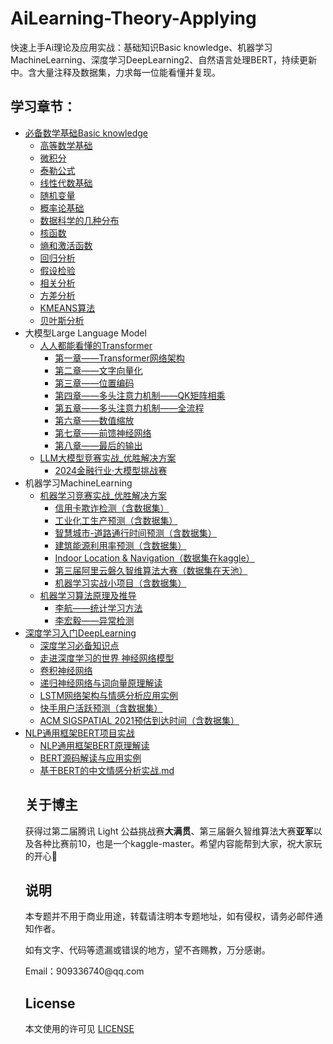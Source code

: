 # AiLearning-Theory-Applying

快速上手Ai理论及应用实战：基础知识Basic knowledge、机器学习MachineLearning、深度学习DeepLearning2、自然语言处理BERT，持续更新中。含大量注释及数据集，力求每一位能看懂并复现。



## 学习章节：

<ul>
    <li><a href='https://github.com/ben1234560/AiLearning-Theory-Applying/blob/master/%E5%BF%85%E5%A4%87%E6%95%B0%E5%AD%A6%E5%9F%BA%E7%A1%80.md'>必备数学基础Basic knowledge</a>
        <ul>
            <li><a href='https://github.com/ben1234560/AiLearning-Theory-Applying/blob/master/%E5%BF%85%E5%A4%87%E6%95%B0%E5%AD%A6%E5%9F%BA%E7%A1%80.md#%E9%AB%98%E7%AD%89%E6%95%B0%E5%AD%A6%E5%9F%BA%E7%A1%80'>高等数学基础</a>
            </li>
            <li><a href='https://github.com/ben1234560/AiLearning-Theory-Applying/blob/master/%E5%BF%85%E5%A4%87%E6%95%B0%E5%AD%A6%E5%9F%BA%E7%A1%80.md#%E5%BE%AE%E7%A7%AF%E5%88%86'>微积分</a>
        <li><a href='https://github.com/ben1234560/AiLearning-Theory-Applying/blob/master/%E5%BF%85%E5%A4%87%E6%95%B0%E5%AD%A6%E5%9F%BA%E7%A1%80.md#%E6%B3%B0%E5%8B%92%E5%85%AC%E5%BC%8F'>泰勒公式</a>
    <li><a href='https://github.com/ben1234560/AiLearning-Theory-Applying/blob/master/%E5%BF%85%E5%A4%87%E6%95%B0%E5%AD%A6%E5%9F%BA%E7%A1%80.md#%E7%BA%BF%E6%80%A7%E4%BB%A3%E6%95%B0%E5%9F%BA%E7%A1%80'>线性代数基础</a>
        <li><a href='https://github.com/ben1234560/AiLearning-Theory-Applying/blob/master/%E5%BF%85%E5%A4%87%E6%95%B0%E5%AD%A6%E5%9F%BA%E7%A1%80.md#%E9%9A%8F%E6%9C%BA%E5%8F%98%E9%87%8F'>随机变量</a>
        <li><a href='https://github.com/ben1234560/AiLearning-Theory-Applying/blob/master/%E5%BF%85%E5%A4%87%E6%95%B0%E5%AD%A6%E5%9F%BA%E7%A1%80.md#%E6%A6%82%E7%8E%87%E8%AE%BA%E5%9F%BA%E7%A1%80'>概率论基础</a>
            <li><a href='https://github.com/ben1234560/AiLearning-Theory-Applying/blob/master/%E5%BF%85%E5%A4%87%E6%95%B0%E5%AD%A6%E5%9F%BA%E7%A1%80.md#%E6%95%B0%E6%8D%AE%E7%A7%91%E5%AD%A6%E7%9A%84%E5%87%A0%E7%A7%8D%E5%88%86%E5%B8%83'>数据科学的几种分布</a>
            <li><a href='https://github.com/ben1234560/AiLearning-Theory-Applying/blob/master/%E5%BF%85%E5%A4%87%E6%95%B0%E5%AD%A6%E5%9F%BA%E7%A1%80.md#%E6%A0%B8%E5%87%BD%E6%95%B0'>核函数</a>
            <li><a href='https://github.com/ben1234560/AiLearning-Theory-Applying/blob/master/%E5%BF%85%E5%A4%87%E6%95%B0%E5%AD%A6%E5%9F%BA%E7%A1%80.md#%E7%86%B5%E5%92%8C%E6%BF%80%E6%B4%BB%E5%87%BD%E6%95%B0'>熵和激活函数</a>
            <li><a href='https://github.com/ben1234560/AiLearning-Theory-Applying/blob/master/%E5%BF%85%E5%A4%87%E6%95%B0%E5%AD%A6%E5%9F%BA%E7%A1%80.md#%E5%9B%9E%E5%BD%92%E5%88%86%E6%9E%90'>回归分析</a>
            <li><a href='https://github.com/ben1234560/AiLearning-Theory-Applying/tree/master/notebook_%E5%BF%85%E5%A4%87%E6%95%B0%E5%AD%A6%E5%9F%BA%E7%A1%80/%E5%81%87%E8%AE%BE%E6%A3%80%E9%AA%8C%E7%AB%A0%E8%8A%82'>假设检验</a>
            <li><a href='https://github.com/ben1234560/AiLearning-Theory-Applying/tree/master/notebook_%E5%BF%85%E5%A4%87%E6%95%B0%E5%AD%A6%E5%9F%BA%E7%A1%80/%E7%9B%B8%E5%85%B3%E5%88%86%E6%9E%90%E7%AB%A0%E8%8A%82'>相关分析</a>
            <li><a href='https://github.com/ben1234560/AiLearning-Theory-Applying/tree/master/notebook_%E5%BF%85%E5%A4%87%E6%95%B0%E5%AD%A6%E5%9F%BA%E7%A1%80/%E7%9B%B8%E5%85%B3%E5%88%86%E6%9E%90%E7%AB%A0%E8%8A%82'>方差分析</a>
            <li><a href='https://github.com/ben1234560/AiLearning-Theory-Applying/blob/master/%E5%BF%85%E5%A4%87%E6%95%B0%E5%AD%A6%E5%9F%BA%E7%A1%80.md#kmeans%E7%AE%97%E6%B3%95'>KMEANS算法</a>
            <li><a href='https://github.com/ben1234560/AiLearning-Theory-Applying/blob/master/%E5%BF%85%E5%A4%87%E6%95%B0%E5%AD%A6%E5%9F%BA%E7%A1%80.md#%E8%B4%9D%E5%8F%B6%E6%96%AF%E5%88%86%E6%9E%90'>贝叶斯分析</a>
        </ul>
		<li><span>大模型Large Language Model</span>
    <ul>
    <li><a href='https://github.com/ben1234560/AiLearning-Theory-Applying/tree/master/%E4%BA%BA%E4%BA%BA%E9%83%BD%E8%83%BD%E7%9C%8B%E6%87%82%E7%9A%84Transformer'>人人都能看懂的Transformer</a> 
        <ul>
               <li><a href='https://github.com/ben1234560/AiLearning-Theory-Applying/blob/master/%E4%BA%BA%E4%BA%BA%E9%83%BD%E8%83%BD%E7%9C%8B%E6%87%82%E7%9A%84Transformer/%E7%AC%AC%E4%B8%80%E7%AB%A0%E2%80%94%E2%80%94Transformer%E7%BD%91%E7%BB%9C%E6%9E%B6%E6%9E%84.md'>第一章——Transformer网络架构</a></li>
                <li><a href='https://github.com/ben1234560/AiLearning-Theory-Applying/blob/master/%E4%BA%BA%E4%BA%BA%E9%83%BD%E8%83%BD%E7%9C%8B%E6%87%82%E7%9A%84Transformer/%E7%AC%AC%E4%BA%8C%E7%AB%A0%E2%80%94%E2%80%94%E6%96%87%E5%AD%97%E5%90%91%E9%87%8F%E5%8C%96.md'>第二章——文字向量化</a>
                <li><a href='https://github.com/ben1234560/AiLearning-Theory-Applying/blob/master/%E4%BA%BA%E4%BA%BA%E9%83%BD%E8%83%BD%E7%9C%8B%E6%87%82%E7%9A%84Transformer/%E7%AC%AC%E4%B8%89%E7%AB%A0%E2%80%94%E2%80%94%E4%BD%8D%E7%BD%AE%E7%BC%96%E7%A0%81.md'>第三章——位置编码</a>
                <li><a href='https://github.com/ben1234560/AiLearning-Theory-Applying/blob/master/%E4%BA%BA%E4%BA%BA%E9%83%BD%E8%83%BD%E7%9C%8B%E6%87%82%E7%9A%84Transformer/%E7%AC%AC%E5%9B%9B%E7%AB%A0%E2%80%94%E2%80%94%E5%A4%9A%E5%A4%B4%E6%B3%A8%E6%84%8F%E5%8A%9B%E6%9C%BA%E5%88%B6%E2%80%94%E2%80%94QK%E7%9F%A9%E9%98%B5%E7%9B%B8%E4%B9%98.md'>第四章——多头注意力机制——QK矩阵相乘</a>
                <li><a href='https://github.com/ben1234560/AiLearning-Theory-Applying/blob/master/%E4%BA%BA%E4%BA%BA%E9%83%BD%E8%83%BD%E7%9C%8B%E6%87%82%E7%9A%84Transformer/%E7%AC%AC%E4%BA%94%E7%AB%A0%E2%80%94%E2%80%94%E5%A4%9A%E5%A4%B4%E6%B3%A8%E6%84%8F%E5%8A%9B%E6%9C%BA%E5%88%B6%E2%80%94%E2%80%94%E5%85%A8%E6%B5%81%E7%A8%8B.md'>第五章——多头注意力机制——全流程</a>
                <li><a href='https://github.com/ben1234560/AiLearning-Theory-Applying/blob/master/%E4%BA%BA%E4%BA%BA%E9%83%BD%E8%83%BD%E7%9C%8B%E6%87%82%E7%9A%84Transformer/%E7%AC%AC%E5%85%AD%E7%AB%A0%E2%80%94%E2%80%94%E6%95%B0%E5%80%BC%E7%BC%A9%E6%94%BE.md'>第六章——数值缩放</a>
                <li><a href='https://github.com/ben1234560/AiLearning-Theory-Applying/blob/master/%E4%BA%BA%E4%BA%BA%E9%83%BD%E8%83%BD%E7%9C%8B%E6%87%82%E7%9A%84Transformer/%E7%AC%AC%E4%B8%83%E7%AB%A0%E2%80%94%E2%80%94%E5%89%8D%E9%A6%88%E7%A5%9E%E7%BB%8F%E7%BD%91%E7%BB%9C.md'>第七章——前馈神经网络</a>
                <li><a href='https://github.com/ben1234560/AiLearning-Theory-Applying/blob/master/%E4%BA%BA%E4%BA%BA%E9%83%BD%E8%83%BD%E7%9C%8B%E6%87%82%E7%9A%84Transformer/%E7%AC%AC%E5%85%AB%E7%AB%A0%E2%80%94%E2%80%94%E6%9C%80%E5%90%8E%E7%9A%84%E8%BE%93%E5%87%BA.md'>第八章——最后的输出</a>
      </ul>
      <li><a href='https://github.com/ben1234560/AiLearning-Theory-Applying/tree/master/LLM%E5%A4%A7%E6%A8%A1%E5%9E%8B%E7%AB%9E%E8%B5%9B%E5%AE%9E%E6%88%98_%E4%BC%98%E8%83%9C%E8%A7%A3%E5%86%B3%E6%96%B9%E6%A1%88'>LLM大模型竞赛实战_优胜解决方案</a>
        <ul>
          <li><a href='https://github.com/ben1234560/AiLearning-Theory-Applying/tree/master/LLM%E5%A4%A7%E6%A8%A1%E5%9E%8B%E7%AB%9E%E8%B5%9B%E5%AE%9E%E6%88%98_%E4%BC%98%E8%83%9C%E8%A7%A3%E5%86%B3%E6%96%B9%E6%A1%88/2024%E9%87%91%E8%9E%8D%E8%A1%8C%E4%B8%9A%C2%B7%E5%A4%A7%E6%A8%A1%E5%9E%8B%E6%8C%91%E6%88%98%E8%B5%9B'>2024金融行业·大模型挑战赛</a>
        </ul>
		</ul>
		<li><span>机器学习MachineLearning</span>
    <ul>
     <li><a href=''>机器学习竞赛实战_优胜解决方案</a>
      <ul>
        <li><a href='https://github.com/ben1234560/AiLearning-Theory-Applying/tree/master/%E6%9C%BA%E5%99%A8%E5%AD%A6%E4%B9%A0%E7%AB%9E%E8%B5%9B%E5%AE%9E%E6%88%98_%E4%BC%98%E8%83%9C%E8%A7%A3%E5%86%B3%E6%96%B9%E6%A1%88/%E4%BF%A1%E7%94%A8%E5%8D%A1%E6%AC%BA%E8%AF%88%E6%A3%80%E6%B5%8B'>信用卡欺诈检测（含数据集）</a>
        <li><a href='https://github.com/ben1234560/AiLearning-Theory-Applying/tree/master/%E6%9C%BA%E5%99%A8%E5%AD%A6%E4%B9%A0%E7%AB%9E%E8%B5%9B%E5%AE%9E%E6%88%98_%E4%BC%98%E8%83%9C%E8%A7%A3%E5%86%B3%E6%96%B9%E6%A1%88/%E5%B7%A5%E4%B8%9A%E5%8C%96%E5%B7%A5%E7%94%9F%E4%BA%A7%E9%A2%84%E6%B5%8B'>工业化工生产预测（含数据集）</a>
        <li><a href='https://github.com/ben1234560/AiLearning-Theory-Applying/tree/master/%E6%9C%BA%E5%99%A8%E5%AD%A6%E4%B9%A0%E7%AB%9E%E8%B5%9B%E5%AE%9E%E6%88%98_%E4%BC%98%E8%83%9C%E8%A7%A3%E5%86%B3%E6%96%B9%E6%A1%88/%E6%99%BA%E6%85%A7%E5%9F%8E%E5%B8%82-%E9%81%93%E8%B7%AF%E9%80%9A%E8%A1%8C%E6%97%B6%E9%97%B4%E9%A2%84%E6%B5%8B'>智慧城市-道路通行时间预测（含数据集）</a>
        <li><a href='https://github.com/ben1234560/AiLearning-Theory-Applying/tree/master/%E6%9C%BA%E5%99%A8%E5%AD%A6%E4%B9%A0%E7%AB%9E%E8%B5%9B%E5%AE%9E%E6%88%98_%E4%BC%98%E8%83%9C%E8%A7%A3%E5%86%B3%E6%96%B9%E6%A1%88/%E5%BB%BA%E7%AD%91%E8%83%BD%E6%BA%90%E5%88%A9%E7%94%A8%E7%8E%87%E9%A2%84%E6%B5%8B'>建筑能源利用率预测（含数据集）</a>
        <li><a href='https://github.com/ben1234560/AiLearning-Theory-Applying/tree/master/%E6%9C%BA%E5%99%A8%E5%AD%A6%E4%B9%A0%E7%AB%9E%E8%B5%9B%E5%AE%9E%E6%88%98_%E4%BC%98%E8%83%9C%E8%A7%A3%E5%86%B3%E6%96%B9%E6%A1%88/Indoor%20Location%20%26%20Navigation'>Indoor Location & Navigation（数据集在kaggle）</a>
        <li><a href='https://github.com/ben1234560/AiLearning-Theory-Applying/tree/master/%E6%9C%BA%E5%99%A8%E5%AD%A6%E4%B9%A0%E7%AB%9E%E8%B5%9B%E5%AE%9E%E6%88%98_%E4%BC%98%E8%83%9C%E8%A7%A3%E5%86%B3%E6%96%B9%E6%A1%88/%E7%AC%AC%E4%B8%89%E5%B1%8A%E9%98%BF%E9%87%8C%E4%BA%91%E7%A3%90%E4%B9%85%E6%99%BA%E7%BB%B4%E7%AE%97%E6%B3%95%E5%A4%A7%E8%B5%9B'>第三届阿里云磐久智维算法大赛（数据集在天池）</a>
        <li><a href='https://github.com/ben1234560/AiLearning-Theory-Applying/tree/master/%E6%9C%BA%E5%99%A8%E5%AD%A6%E4%B9%A0%E7%AB%9E%E8%B5%9B%E5%AE%9E%E6%88%98_%E4%BC%98%E8%83%9C%E8%A7%A3%E5%86%B3%E6%96%B9%E6%A1%88/%E6%9C%BA%E5%99%A8%E5%AD%A6%E4%B9%A0%E5%AE%9E%E6%88%98%E5%B0%8F%E9%A1%B9%E7%9B%AE'>机器学习实战小项目（含数据集）</a>
      </ul>
     <li><a href='https://github.com/ben1234560/AiLearning-Theory-Applying/tree/master/%E6%9C%BA%E5%99%A8%E5%AD%A6%E4%B9%A0%E7%AE%97%E6%B3%95%E5%8E%9F%E7%90%86%E5%8F%8A%E6%8E%A8%E5%AF%BC'>机器学习算法原理及推导</a>
          <ul>
              <li><a href='https://github.com/ben1234560/AiLearning-Theory-Applying/tree/master/%E6%9C%BA%E5%99%A8%E5%AD%A6%E4%B9%A0%E7%AE%97%E6%B3%95%E5%8E%9F%E7%90%86%E5%8F%8A%E6%8E%A8%E5%AF%BC/%E6%9D%8E%E8%88%AA%E2%80%94%E2%80%94%E7%BB%9F%E8%AE%A1%E5%AD%A6%E4%B9%A0%E6%96%B9%E6%B3%95'>李航——统计学习方法</a>
              <li><a href='https://github.com/ben1234560/AiLearning-Theory-Applying/tree/master/%E6%9C%BA%E5%99%A8%E5%AD%A6%E4%B9%A0%E7%AE%97%E6%B3%95%E5%8E%9F%E7%90%86%E5%8F%8A%E6%8E%A8%E5%AF%BC/%E6%9D%8E%E5%AE%8F%E6%AF%85%E2%80%94%E2%80%94%E5%BC%82%E5%B8%B8%E6%A3%80%E6%B5%8B'>李宏毅——异常检测</a>
          </ul>
     </ul>
    <li><a href='https://github.com/ben1234560/AiLearning-Theory-Applying/tree/master/%E6%B7%B1%E5%BA%A6%E5%AD%A6%E4%B9%A0%E5%85%A5%E9%97%A8'>深度学习入门DeepLearning</a> 
        <ul>
            <li><a href='https://github.com/ben1234560/AiLearning-Theory-Applying/blob/master/%E6%B7%B1%E5%BA%A6%E5%AD%A6%E4%B9%A0%E5%85%A5%E9%97%A8/%E7%AC%AC%E4%B8%80%E7%AB%A0%E2%80%94%E2%80%94%E6%B7%B1%E5%BA%A6%E5%AD%A6%E4%B9%A0%E5%BF%85%E5%A4%87%E7%9F%A5%E8%AF%86%E7%82%B9.md'>深度学习必备知识点</a>
            <li><a href='https://github.com/ben1234560/AiLearning-Theory-Applying/blob/master/%E6%B7%B1%E5%BA%A6%E5%AD%A6%E4%B9%A0%E5%85%A5%E9%97%A8/%E7%AC%AC%E4%BA%8C%E7%AB%A0%E2%80%94%E2%80%94%E8%B5%B0%E8%BF%9B%E6%B7%B1%E5%BA%A6%E5%AD%A6%E4%B9%A0%E7%9A%84%E4%B8%96%E7%95%8C%20%E7%A5%9E%E7%BB%8F%E7%BD%91%E7%BB%9C%E6%A8%A1%E5%9E%8B.md'>走进深度学习的世界 神经网络模型</a>
            <li><a href='https://github.com/ben1234560/AiLearning-Theory-Applying/blob/master/%E6%B7%B1%E5%BA%A6%E5%AD%A6%E4%B9%A0%E5%85%A5%E9%97%A8/%E7%AC%AC%E4%B8%89%E7%AB%A0%E2%80%94%E2%80%94%E5%8D%B7%E7%A7%AF%E7%A5%9E%E7%BB%8F%E7%BD%91%E7%BB%9C.md'>卷积神经网络</a>
            <li><a href='https://github.com/ben1234560/AiLearning-Theory-Applying/blob/master/%E6%B7%B1%E5%BA%A6%E5%AD%A6%E4%B9%A0%E5%85%A5%E9%97%A8/%E7%AC%AC%E5%9B%9B%E7%AB%A0%E2%80%94%E2%80%94%E9%80%92%E5%BD%92%E7%A5%9E%E7%BB%8F%E7%BD%91%E7%BB%9C%E4%B8%8E%E8%AF%8D%E5%90%91%E9%87%8F%E5%8E%9F%E7%90%86%E8%A7%A3%E8%AF%BB.md'>递归神经网络与词向量原理解读</a>
            <li><a href='https://github.com/ben1234560/AiLearning-Theory-Applying/tree/master/%E6%B7%B1%E5%BA%A6%E5%AD%A6%E4%B9%A0%E5%85%A5%E9%97%A8/%E7%AC%AC%E4%BA%94%E7%AB%A0%E2%80%94%E2%80%94LSTM%E7%BD%91%E7%BB%9C%E6%9E%B6%E6%9E%84%E4%B8%8E%E6%83%85%E6%84%9F%E5%88%86%E6%9E%90%E5%BA%94%E7%94%A8%E5%AE%9E%E4%BE%8B'>LSTM网络架构与情感分析应用实例</a>
		<li><a href='https://github.com/ben1234560/AiLearning-Theory-Applying/tree/master/%E6%9C%BA%E5%99%A8%E5%AD%A6%E4%B9%A0%E7%AB%9E%E8%B5%9B%E5%AE%9E%E6%88%98_%E4%BC%98%E8%83%9C%E8%A7%A3%E5%86%B3%E6%96%B9%E6%A1%88/%E5%BF%AB%E6%89%8B%E7%9F%AD%E8%A7%86%E9%A2%91%E7%94%A8%E6%88%B7%E6%B4%BB%E8%B7%83%E5%BA%A6%E5%88%86%E6%9E%90'>快手用户活跃预测（含数据集）</a>
            <li><a href='https://github.com/ben1234560/AiLearning-Theory-Applying/tree/master/%E6%9C%BA%E5%99%A8%E5%AD%A6%E4%B9%A0%E7%AB%9E%E8%B5%9B%E5%AE%9E%E6%88%98_%E4%BC%98%E8%83%9C%E8%A7%A3%E5%86%B3%E6%96%B9%E6%A1%88/ACM%20SIGSPATIAL%202021%20GISCUP'>ACM SIGSPATIAL 2021预估到达时间（含数据集）</a>
        </ul>
<li><a href='https://github.com/ben1234560/AiLearning-Theory-Applying/tree/master/NLP%E9%80%9A%E7%94%A8%E6%A1%86%E6%9E%B6BERT%E9%A1%B9%E7%9B%AE%E5%AE%9E%E6%88%98'>NLP通用框架BERT项目实战</a>
        <ul>
            <li><a href='https://github.com/ben1234560/AiLearning-Theory-Applying/blob/master/NLP%E9%80%9A%E7%94%A8%E6%A1%86%E6%9E%B6BERT%E9%A1%B9%E7%9B%AE%E5%AE%9E%E6%88%98/%E7%AC%AC%E4%B8%80%E7%AB%A0%E2%80%94%E2%80%94NLP%E9%80%9A%E7%94%A8%E6%A1%86%E6%9E%B6BERT%E5%8E%9F%E7%90%86%E8%A7%A3%E8%AF%BB.md'>NLP通用框架BERT原理解读</a>
            <li><a href='https://github.com/ben1234560/AiLearning-Theory-Applying/tree/master/NLP%E9%80%9A%E7%94%A8%E6%A1%86%E6%9E%B6BERT%E9%A1%B9%E7%9B%AE%E5%AE%9E%E6%88%98/%E7%AC%AC%E4%BA%8C%E7%AB%A0%E2%80%94%E2%80%94BERT%E6%BA%90%E7%A0%81%E8%A7%A3%E8%AF%BB%E4%B8%8E%E5%BA%94%E7%94%A8%E5%AE%9E%E4%BE%8B'>BERT源码解读与应用实例</a>
            <li><a href='https://github.com/ben1234560/AiLearning-Theory-Applying/blob/master/NLP%E9%80%9A%E7%94%A8%E6%A1%86%E6%9E%B6BERT%E9%A1%B9%E7%9B%AE%E5%AE%9E%E6%88%98/%E7%AC%AC%E4%B8%89%E7%AB%A0%E2%80%94%E2%80%94%E5%9F%BA%E4%BA%8EBERT%E7%9A%84%E4%B8%AD%E6%96%87%E6%83%85%E6%84%9F%E5%88%86%E6%9E%90%E5%AE%9E%E6%88%98.md'>基于BERT的中文情感分析实战.md</a>
        </ul> 


## 关于博主

获得过第二届腾讯 Light 公益挑战赛**大满贯**、第三届磐久智维算法大赛**亚军**以及各种比赛前10，也是一个kaggle-master。希望内容能帮到大家，祝大家玩的开心🎉



## 说明

<p> 本专题并不用于商业用途，转载请注明本专题地址，如有侵权，请务必邮件通知作者。
<p> 如有文字、代码等遗漏或错误的地方，望不吝赐教，万分感谢。
<p> Email：909336740@qq.com


## License

本文使用的许可见 [LICENSE](https://github.com/ben1234560/AiLearning-Theory-Applying/blob/master/LICENSE)

























